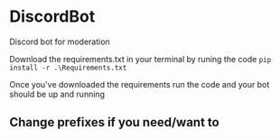# DiscordBot
Discord bot for moderation

Download the requirements.txt in your terminal by runing the code `pip install -r .\Requirements.txt`

Once you've downloaded the requirements run the code and your bot should be up and running

## Change prefixes if you need/want to

